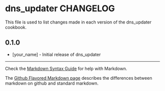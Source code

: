 dns_updater CHANGELOG
=====================

This file is used to list changes made in each version of the dns_updater cookbook.

0.1.0
-----
- [your_name] - Initial release of dns_updater

- - -
Check the [Markdown Syntax Guide](http://daringfireball.net/projects/markdown/syntax) for help with Markdown.

The [Github Flavored Markdown page](http://github.github.com/github-flavored-markdown/) describes the differences between markdown on github and standard markdown.
